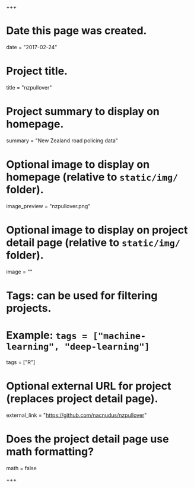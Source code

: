 +++
# Date this page was created.
date = "2017-02-24"

# Project title.
title = "nzpullover"

# Project summary to display on homepage.
summary = "New Zealand road policing data"

# Optional image to display on homepage (relative to `static/img/` folder).
image_preview = "nzpullover.png"

# Optional image to display on project detail page (relative to `static/img/` folder).
image = ""

# Tags: can be used for filtering projects.
# Example: `tags = ["machine-learning", "deep-learning"]`
tags = ["R"]

# Optional external URL for project (replaces project detail page).
external_link = "https://github.com/nacnudus/nzpullover"

# Does the project detail page use math formatting?
math = false

+++
